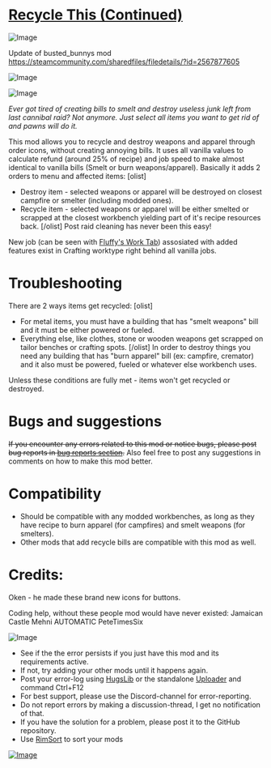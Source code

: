 # [Recycle This (Continued)](https://steamcommunity.com/sharedfiles/filedetails/?id=3253550009)

![Image](https://i.imgur.com/buuPQel.png)

Update of busted_bunnys mod https://steamcommunity.com/sharedfiles/filedetails/?id=2567877605

![Image](https://i.imgur.com/pufA0kM.png)
	
![Image](https://i.imgur.com/Z4GOv8H.png)

*Ever got tired of creating bills to smelt and destroy useless junk left from last cannibal raid? Not anymore. Just select all items you want to get rid of and pawns will do it.*

This mod allows you to recycle and destroy weapons and apparel through order icons, without creating annoying bills. It uses all vanilla values to calculate refund (around 25% of recipe) and job speed to make almost identical to vanilla bills (Smelt or burn weapons/apparel).
Basically it adds 2 orders to menu and affected items:
[olist]
- Destroy item - selected weapons or apparel will be destroyed on closest campfire or smelter (including modded ones).
- Recycle item - selected weapons or apparel will be either smelted or scrapped at the closest workbench yielding part of it's recipe resources back.
[/olist]
Post raid cleaning has never been this easy!

New job (can be seen with [Fluffy's Work Tab](https://steamcommunity.com/sharedfiles/filedetails/?id=725219116&amp;searchtext=Work+Tab)) assosiated with added features exist in Crafting worktype right behind all vanilla jobs.

# Troubleshooting


There are 2 ways items get recycled:
[olist]
- For metal items, you must have a building that has "smelt weapons" bill and it must be either powered or fueled.
- Everything else, like clothes, stone or wooden weapons get scrapped on tailor benches or crafting spots.
[/olist]
In order to destroy things you need any building that has "burn apparel" bill (ex: campfire, cremator) and it also must be powered, fueled or whatever else workbench uses.

Unless these conditions are fully met - items won't get recycled or destroyed.

# Bugs and suggestions

~~If you encounter any errors related to this mod or notice bugs, please post bug reports in [bug reports section](https://steamcommunity.com/workshop/filedetails/discussion/2567877605/3060745474560090101/).~~ Also feel free to post any suggestions in comments on how to make this mod better.

# Compatibility



- Should be compatible with any modded workbenches, as long as they have recipe to burn apparel (for campfires) and smelt weapons (for smelters).
- Other mods that add recycle bills are compatible with this mod as well.



# Credits:

Oken - he made these brand new icons for buttons.

Coding help, without these people mod would have never existed:
 Jamaican Castle 
 Mehni
 AUTOMATIC
 PeteTimesSix

![Image](https://i.imgur.com/PwoNOj4.png)



-  See if the the error persists if you just have this mod and its requirements active.
-  If not, try adding your other mods until it happens again.
-  Post your error-log using [HugsLib](https://steamcommunity.com/workshop/filedetails/?id=818773962) or the standalone [Uploader](https://steamcommunity.com/sharedfiles/filedetails/?id=2873415404) and command Ctrl+F12
-  For best support, please use the Discord-channel for error-reporting.
-  Do not report errors by making a discussion-thread, I get no notification of that.
-  If you have the solution for a problem, please post it to the GitHub repository.
-  Use [RimSort](https://github.com/RimSort/RimSort/releases/latest) to sort your mods



[![Image](https://img.shields.io/github/v/release/emipa606/RecycleThis?label=latest%20version&style=plastic&color=9f1111&labelColor=black)](https://steamcommunity.com/sharedfiles/filedetails/changelog/3253550009)
